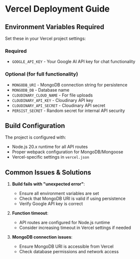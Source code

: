 # Vercel Deployment Guide

## Environment Variables Required

Set these in your Vercel project settings:

### Required
- `GOOGLE_API_KEY` - Your Google AI API key for chat functionality

### Optional (for full functionality)
- `MONGODB_URI` - MongoDB connection string for persistence
- `MONGODB_DB` - Database name
- `CLOUDINARY_CLOUD_NAME` - For file uploads
- `CLOUDINARY_API_KEY` - Cloudinary API key
- `CLOUDINARY_API_SECRET` - Cloudinary API secret
- `PERSIST_SECRET` - Random secret for internal API security

## Build Configuration

The project is configured with:
- Node.js 20.x runtime for all API routes
- Proper webpack configuration for MongoDB/Mongoose
- Vercel-specific settings in `vercel.json`

## Common Issues & Solutions

1. **Build fails with "unexpected error"**: 
   - Ensure all environment variables are set
   - Check that MongoDB URI is valid if using persistence
   - Verify Google API key is correct

2. **Function timeout**:
   - API routes are configured for Node.js runtime
   - Consider increasing timeout in Vercel settings if needed

3. **MongoDB connection issues**:
   - Ensure MongoDB URI is accessible from Vercel
   - Check database permissions and network access
